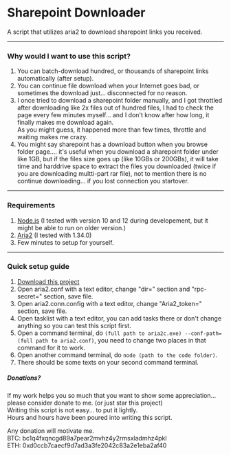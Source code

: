 # Sharepoint Downloader

A script that utilizes aria2 to download sharepoint links you received.

---

### Why would I want to use this script?

1. You can batch-download hundred, or thousands of sharepoint links automatically (after setup).
2. You can continue file download when your Internet goes bad, or sometimes the download just... disconnected for no reason.
3. I once tried to download a sharepoint folder manually, and I got throttled after downloading like 2x files out of hundred files, I had to check the page every few minutes myself... and I don't know after how long, it finally makes me download again.  
   As you might guess, it happened more than few times, throttle and waiting makes me crazy.
4. You might say sharepoint has a download button when you browse folder page.... it's useful when you download a sharepoint folder under like 1GB, but if the files size goes up (like 10GBs or 200GBs), it will take time and harddrive space to extract the files you downloaded (twice if you are downloading multti-part rar file), not to mention there is no continue downloading... if you lost connection you startover.

---

### Requirements
1. [Node.js](https://nodejs.org) (I tested with version 10 and 12 during developement, but it might be able to run on older version.)
2. [Aria2](https://aria2.github.io/) (I tested with 1.34.0)
3. Few minutes to setup for yourself.

---

### Quick setup guide

1. [Download this project](https://github.com/axzxc1236/SharepointDownloader/archive/master.zip)
2. Open aria2.conf with a text editor, change "dir=" section and "rpc-secret=" section, save file.
3. Open aria2.conn.config with a text editor, change "Aria2_token=" section, save file.
4. Open tasklist with a text editor, you can add tasks there or don't change anything so you can test this script first.
5. Open a command terminal, do `(full path to aria2c.exe) --conf-path=(full path to aria2.conf)`, you need to change two places in that command for it to work.
6. Open another command terminal, do `node (path to the code folder)`.
7. There should be some texts on your second command terminal.


##### Donations?

If my work helps you so much that you want to show some appreciation... please consider donate to me.  (or just star this project)  
Writing this script is not easy... to put it lightly.  
Hours and hours have been poured into writing this script.

Any donation will motivate me.  
BTC: bc1q4fxqncgd89a7pear2mvhz4y2rmsxladmhz4pkl  
ETH: 0xd0ccb7caecf9d7ad3a3fe2042c83a2e1eba2af40